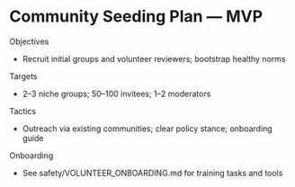 # Community Seeding Plan — MVP

Objectives
- Recruit initial groups and volunteer reviewers; bootstrap healthy norms

Targets
- 2–3 niche groups; 50–100 invitees; 1–2 moderators

Tactics
- Outreach via existing communities; clear policy stance; onboarding guide

Onboarding
- See safety/VOLUNTEER_ONBOARDING.md for training tasks and tools
